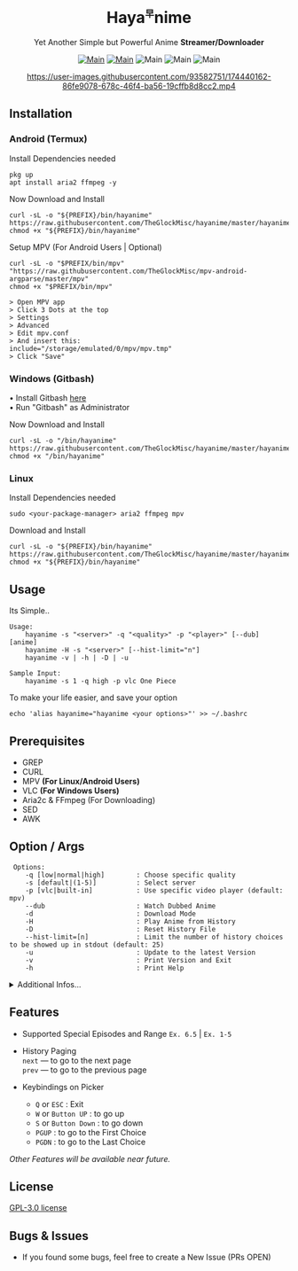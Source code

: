 <div align="center">
<h1>Haya<sup><sub><sup>早</sup></sub></sup>nime</h1>

Yet Another Simple but Powerful Anime **Streamer/Downloader**


[![Main](https://img.shields.io/badge/Maintainer-TheGlockMisc-green?style=flat-square)](https://github.com/TheGlockMisc)
[![Main](https://img.shields.io/badge/Maintainer-Zudeath-green?style=flat-square)](https://github.com/Zudeath)
![Main](https://img.shields.io/badge/OS-Linux-blue?style=flat-square)
![Main](https://img.shields.io/badge/OS-Windows-blue?style=flat-square)
![Main](https://img.shields.io/badge/OS-Android-blue?style=flat-square)

https://user-images.githubusercontent.com/93582751/174440162-86fe9078-678c-46f4-ba56-19cffb8d8cc2.mp4

</div>

## Installation
### Android (Termux)
Install Dependencies needed
```
pkg up
apt install aria2 ffmpeg -y
```

Now Download and Install
```
curl -sL -o "${PREFIX}/bin/hayanime" https://raw.githubusercontent.com/TheGlockMisc/hayanime/master/hayanime
chmod +x "${PREFIX}/bin/hayanime"
```
Setup MPV (For Android Users | Optional)
```
curl -sL -o "$PREFIX/bin/mpv" "https://raw.githubusercontent.com/TheGlockMisc/mpv-android-argparse/master/mpv"
chmod +x "$PREFIX/bin/mpv"

> Open MPV app
> Click 3 Dots at the top
> Settings
> Advanced
> Edit mpv.conf
> And insert this:
include="/storage/emulated/0/mpv/mpv.tmp"
> Click "Save"
```
### Windows (Gitbash)

• Install Gitbash [here](https://git-scm.com/download/win)<br>
• Run "Gitbash" as Administrator

Now Download and Install
```
curl -sL -o "/bin/hayanime" https://raw.githubusercontent.com/TheGlockMisc/hayanime/master/hayanime
chmod +x "/bin/hayanime"
```

### Linux

Install Dependencies needed
```
sudo <your-package-manager> aria2 ffmpeg mpv
```

Download and Install
```
curl -sL -o "${PREFIX}/bin/hayanime" https://raw.githubusercontent.com/TheGlockMisc/hayanime/master/hayanime
chmod +x "${PREFIX}/bin/hayanime"
```

## Usage
Its Simple..
```
Usage:
    hayanime -s "<server>" -q "<quality>" -p "<player>" [--dub] [anime]
    hayanime -H -s "<server>" [--hist-limit="n"]
    hayanime -v | -h | -D | -u
    
Sample Input:
    hayanime -s 1 -q high -p vlc One Piece
```

To make your life easier, and save your option
```
echo 'alias hayanime="hayanime <your options>"' >> ~/.bashrc
```

## Prerequisites 
+ GREP
+ CURL
+ MPV **(For Linux/Android Users)**
+ VLC **(For Windows Users)**
+ Aria2c & FFmpeg (For Downloading)
+ SED
+ AWK
## Option / Args
```
 Options:
    -q [low|normal|high]        : Choose specific quality                               
    -s [default|(1-5)]          : Select server                                         
    -p [vlc|built-in]           : Use specific video player (default: mpv)              
    --dub                       : Watch Dubbed Anime                                    
    -d                          : Download Mode             
    -H                          : Play Anime from History
    -D                          : Reset History File
    --hist-limit=[n]            : Limit the number of history choices to be showed up in stdout (default: 25)
    -u                          : Update to the latest Version                          
    -v                          : Print Version and Exit                                
    -h                          : Print Help
```
<details>
<summary>Additional Infos...</summary><br>

+ The quality selection on `-p built-in` is not available. (default: Auto)
+ Server Selection is optional, Server 1 is fast but most of the time                     it always break
+ Incase of the default ones is not working, please choose the backup.
+ Built-in video player is only for termux (Android) users.

Vibration/Notification Signal, you can identify it when:
- `1 Vibration/s` : Something succeeds without errors
- `2 Vibration/s` : An error or something was failed

| Exit Codes: | Description |
| ------- | ------- |
| 0 | No Error |
| 1 | An Error occured or the process was destructed by an Exception |
| 2 | Exited using "Iterrupt"

</details>

## Features
+ Supported Special Episodes and Range
`Ex. 6.5` | `Ex. 1-5`

+ History Paging<br>
`next` — to go to the next page<br>
`prev` — to go to the previous page

+ Keybindings on Picker<br>
   - `Q` or `ESC`		: Exit
   - `W` or `Button UP`		: to go up
   - `S` or `Button Down`	: to go down
   - `PGUP`			: to go to the First Choice
   - `PGDN`			: to go to the Last Choice

*Other Features will be available near future.*

## License
[GPL-3.0 license](https://github.com/TheGlockMisc/hayanime/blob/master/LICENSE)

## Bugs & Issues
+ If you found some bugs, feel free to create a New Issue (PRs OPEN)
